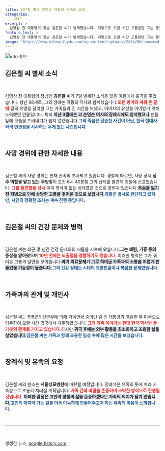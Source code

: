 ```yaml
---
title: 김은철 별세 김영삼 대통령 가족의 슬픔.
categories:
  - 사회
excerpt: >
  김영삼 전 대통령의 장남 김은철 씨가 별세했습니다. 지병으로 오랜 시간 고통받던 그는 동작구 사저에서 발견되었으며, 장례는 가족 장으로 치러질 예정입니다. 그의 삶과 마지막 순간에 대한 이야기, 자세히 알아보세요.
feature_text: >
  김영삼 전 대통령의 장남 김은철 씨가 별세했습니다. 지병으로 오랜 시간 고통받던 그는 동작구 사저에서 발견되었으며, 장례는 가족 장으로 치러질 예정입니다. 그의 삶과 마지막 순간에 대한 이야기, 자세히 알아보세요.
image: 'https://www.behealthy4u.com/wp-content/uploads/2024/06/unnamed-file.png'
---
```


<p><img src="https://www.behealthy4u.com/wp-content/uploads/2024/06/unnamed-file.png" alt="info 속보" /></p>

<h2 data-ke-size="size26">김은철 씨 별세 소식</h2>

<p data-ke-size="size16">&nbsp;</p>

<p>김영삼 전 대통령의 장남인 <b>김은철</b> 씨가 7일 별세한 소식은 많은 이들에게 충격을 주었습니다. 향년 68세로, 그의 생애는 격동의 역사와 함께했습니다.<b><span style="color: #ee2323;">오랜 병마와 싸워 온 끝에</span></b> 결국 유명을 달리한 그는 가족들과 긴 시간을 보냈고, 아버지의 유산을 이어받기 위해 노력했던 인물입니다. 특히 <b><span style="background-color: #21538527;">지난 3월에는 고 손명순 여사의 장례식에도 참석했으나</span></b> 팬들 앞에 모습을 드러내기가 쉽지 않았습니다.<b><span style="color: #1a5490;">그의 죽음은 단순한 사건이 아닌, 한국 현대사와의 연관성을 시사하는 무게 있는 사건입니다.</span></b></p>

<p data-ke-size="size16">&nbsp;</p>

<h2 data-ke-size="size26">사망 경위에 관한 자세한 내용</h2>

<p data-ke-size="size16">&nbsp;</p>

<p>김은철 씨의 사망 경위는 현재 신속히 조사되고 있습니다. 경찰에 따르면, 사망 당시 <b>상주 역할을 맡고 있는 주방장</b>이 오전 6시 40분쯤 그의 상태를 발견해 경찰에 신고했습니다. <b><span style="color: #ee2323;">그를 발견했을 당시</span></b> 이미 의식이 없는 상태였던 것으로 알려져 있습니다.<b><span style="background-color: #21538527;">목숨을 잃기 전 지병으로 인해 상당한 고통을 겪어온 것으로 보입니다.</span></b><b><span style="color: #1a5490;">경찰은 병사로 판단하고 있지만, 사인의 정확한 조사는 계속 진행 중입니다.</span></b></p>

<p data-ke-size="size16">&nbsp;</p>

<h2 data-ke-size="size26">김은철 씨의 건강 문제와 병력</h2>

<p data-ke-size="size16">&nbsp;</p>

<p>김은철 씨는 최근 몇 년간 건강 문제와의 씨름을 지속해 왔습니다.<b>그는 폐렴, 기흉 등의 증상을 앓아왔으며</b> <b><span style="color: #ee2323;">10년 전에는 뇌출혈을 경험하기도 했습니다.</span></b> 이러한 병력은 그가 겪어온 고통의 일면을 보여줍니다.<b><span style="background-color: #21538527;">과거 의료문제가 그로 하여금 가족과의 소통을 어렵게 만들었을 가능성이 높습니다.</span></b><b><span style="color: #1a5490;">그의 건강 상태는 시대의 흐름만큼이나 복잡한 문제였습니다.</span></b></p>

<p data-ke-size="size16">&nbsp;</p>

<h2 data-ke-size="size26">가족과의 관계 및 개인사</h2>

<p data-ke-size="size16">&nbsp;</p>

<p>김은철 씨는 1982년 신군부에 의해 가택연금 중이던 김 전 대통령과 결혼한 후 미국으로 이주하여 오랜 시간 외국에서 거주하였습니다. <b><span style="color: #ee2323;">그의 가족 이야기는 현대 한국 역사와 불가분의 관계를 가지고 있습니다.</span></b>하지만 <b><span style="background-color: #21538527;">귀국 후에는 외부 활동을 최소화하고 조용한 삶을 살았습니다.</span></b><b><span style="color: #1a5490;">김은철 씨는 가족과 함께 조용한 일상 속에 많은 시간을 보냈습니다.</span></b></p>

<p data-ke-size="size16">&nbsp;</p>

<h2 data-ke-size="size26">장례식 및 유족의 요청</h2>

<p data-ke-size="size16">&nbsp;</p>

<p>김은철 씨의 빈소는 <b>서울성모병원</b>에 마련될 예정입니다. 장례식은 유족의 뜻에 따라 가족장으로 조용히 치러질 계획입니다. <b><span style="color: #ee2323;">가족 간의 비밀을 존중하며 소박한 방식으로 진행될 것입니다.</span></b> <b><span style="background-color: #21538527;">이러한 결정은 고인의 평생의 삶을 존중하겠다는 가족의 의지가 담겨 있습니다.</span></b><b><span style="color: #1a5490;">고인의 마지막 가는 길을 더욱 아늑하게 만들어주고자 하는 유족의 마음이 느껴집니다.</span></b></p>

<p data-ke-size="size16">&nbsp;</p>

<hr/>

<p data-ke-size="size16">&nbsp;</p>
생생한 뉴스, <a href="https://qoogle.tistory.com" rel="dofollow">qoogle.tistory.com</a>



